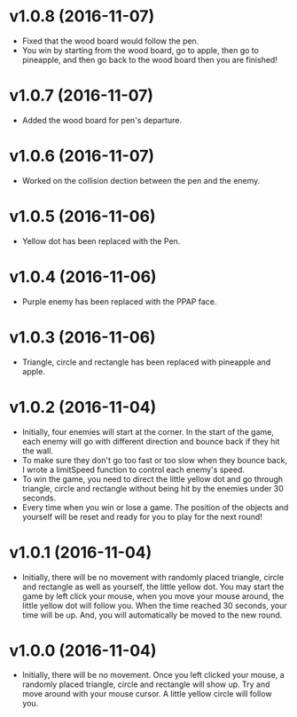 v1.0.8 (2016-11-07)
======

* Fixed that the wood board would follow the pen.
* You win by starting from the wood board, go to apple, then go to pineapple, and then go back to the wood board then you are finished!

v1.0.7 (2016-11-07)
======

* Added the wood board for pen's departure.

v1.0.6 (2016-11-07)
======

* Worked on the collision dection between the pen and the enemy.

v1.0.5 (2016-11-06)
======

* Yellow dot has been replaced with the Pen.

v1.0.4 (2016-11-06)
======

* Purple enemy has been replaced with the PPAP face.

v1.0.3 (2016-11-06)
======

* Triangle, circle and rectangle has been replaced with pineapple and apple.

v1.0.2 (2016-11-04)
======

* Initially, four enemies will start at the corner. In the start of the game, each enemy will go with different direction and bounce back if they hit the wall.
* To make sure they don't go too fast or too slow when they bounce back, I wrote a limitSpeed function to control each enemy's speed.
* To win the game, you need to direct the little yellow dot and go through triangle, circle and rectangle without being hit by the enemies under 30 seconds.
* Every time when you win or lose a game. The position of the objects and yourself will be reset and ready for you to play for the next round!

v1.0.1 (2016-11-04)
======

* Initially, there will be no movement with randomly placed triangle, circle and rectangle as well as yourself, the little yellow dot. You may start the game by left click your mouse, when you move your mouse around, the little yellow dot will follow you. When the time reached 30 seconds, your time will be up. And, you will automatically be moved to the new round. 

v1.0.0 (2016-11-04)
======

* Initially, there will be no movement. Once you left clicked your mouse, a randomly placed triangle, circle and rectangle will show up. Try and move around with your mouse cursor. A little yellow circle will follow you.
